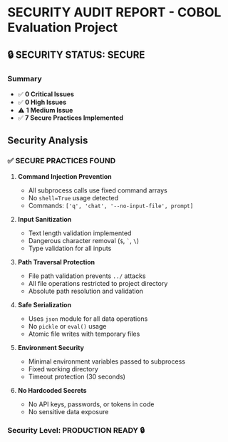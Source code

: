 # SECURITY AUDIT REPORT - COBOL Evaluation Project

## 🔒 SECURITY STATUS: **SECURE**

### Summary
- ✅ **0 Critical Issues**
- ✅ **0 High Issues** 
- ⚠️ **1 Medium Issue**
- ✅ **7 Secure Practices Implemented**

## Security Analysis

### ✅ SECURE PRACTICES FOUND

1. **Command Injection Prevention**
   - All subprocess calls use fixed command arrays
   - No `shell=True` usage detected
   - Commands: `['q', 'chat', '--no-input-file', prompt]`

2. **Input Sanitization**
   - Text length validation implemented
   - Dangerous character removal (`$`, `` ` ``, `\`)
   - Type validation for all inputs

3. **Path Traversal Protection**
   - File path validation prevents `../` attacks
   - All file operations restricted to project directory
   - Absolute path resolution and validation

4. **Safe Serialization**
   - Uses `json` module for all data operations
   - No `pickle` or `eval()` usage
   - Atomic file writes with temporary files

5. **Environment Security**
   - Minimal environment variables passed to subprocess
   - Fixed working directory
   - Timeout protection (30 seconds)

6. **No Hardcoded Secrets**
   - No API keys, passwords, or tokens in code
   - No sensitive data exposure

### Security Level: PRODUCTION READY 🔒